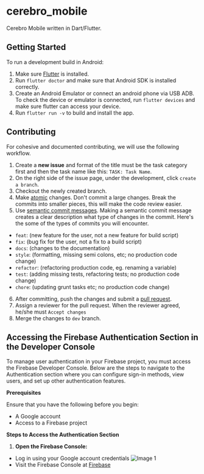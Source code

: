 # cerebro_mobile

Cerebro Mobile written in Dart/Flutter.

## Getting Started

To run a development build in Android:
1. Make sure [Flutter](https://docs.flutter.dev/get-started/install) is installed.
2. Run `flutter doctor` and make sure that Android SDK is installed correctly.
3. Create an Android Emulator or connect an android phone via USB ADB. To check the device or emulator is connected, run `flutter devices` and make sure flutter can access your device.
4. Run `flutter run -v` to build and install the app. 

## Contributing
For cohesive and documented contributing, we will use the following workflow.

1. Create a **new issue** and format of the title must be the task category first and then the task name like this:
```TASK: Task Name```.
2. On the right side of the issue page, under the development, click `create a branch`.
3. Checkout the newly created branch.
4. Make [atomic](https://dev.to/samuelfaure/how-atomic-git-commits-dramatically-increased-my-productivity-and-will-increase-yours-too-4a84) changes. Don't commit a large changes. Break the commits into smaller pieces, this will make the code review easier.
5. Use [semantic commit messages](https://gist.github.com/joshbuchea/6f47e86d2510bce28f8e7f42ae84c716). Making a semantic commit message creates a clear description what type of changes in the commit. Here's the some of the types of commits you will encounter.

- `feat`: (new feature for the user, not a new feature for build script)
- `fix`: (bug fix for the user, not a fix to a build script)
- `docs`: (changes to the documentation)
- `style`: (formatting, missing semi colons, etc; no production code change)
- `refactor`: (refactoring production code, eg. renaming a variable)
- `test`: (adding missing tests, refactoring tests; no production code change)
- `chore`: (updating grunt tasks etc; no production code change)

6. After committing, push the changes and submit a [pull request](https://docs.github.com/en/pull-requests/collaborating-with-pull-requests/proposing-changes-to-your-work-with-pull-requests/creating-a-pull-request).
7. Assign a reviewer for the pull request. When the reviewer agreed, he/she must `Accept changes`
8. Merge the changes to `dev` branch.

## Accessing the Firebase Authentication Section in the Developer Console

To manage user authentication in your Firebase project, you must access the Firebase Developer Console. Below are the steps to navigate to the Authentication section where you can configure sign-in methods, view users, and set up other authentication features.

**Prerequisites**

Ensure that you have the following before you begin:

- A Google account
- Access to a Firebase project

**Steps to Access the Authentication Section**

1. **Open the Firebase Console:**

- Log in using your Google account credentials
    ![Image 1](https://drive.google.com/uc?export=view&id=1lEXQVpGHPkU7ygRigtVVxFOGLGKDgdro)
- Visit the Firebase Console at [Firebase](https://console.firebase.google.com/)
